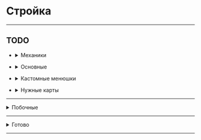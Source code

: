 # Стройка

<hr>

## TODO

- <details>
  <summary>Механики</summary>

    - Механика доставки блоков из хранилища рабочим, прокачка склада на скорость передачи и вместимость
    - Ребитхи - новые города, бустеры статистики
    - Фриланс система -> доп доход (сроки, +- репутации)
        - Чем больше репутация - тем больше можешь потерять
    - Починка зданий: механика починки - принос блоков

</details>

- <details>
  <summary>Основные</summary>

    - Снос заглушек для постройки
    - Кастомный клиент для бустеров
    - Цвета в showcase и storage меняются (fix)
    - Доделать сохранение всех полей в kensuke
    - Взятие кредитов (переработать)
    - Ломание зданий улучшить (уведомление)
    - Донат: Автомат починка зданий(Здания не ломаются)
    - Глобальный бустер - меньше блоков для починки зданий
    - Изменить меню доната (меньше разных цветов)
    - Обучение (пройтись по всем механикам, рассказать)
    - <details>
      <summary>Глобальная карта мира</summary>

      ![image](https://i.imgur.com/t3I3Brf.jpg)
      </details>
    - Прокачка мэрии по внешнему миру
    - Переделать систему кейсов - 1 кейс, из него падает обычный, редкий, легендарный, указать какие работники могу
      выпасть
    - Меню след блоков (инфо про постройку)
    - Ежедневные задания
    - Связывание всего в экономику
    - Настройка экономики
    - Кастомные сервис (db)
    - Мультисерверность (автоматический запуск серверов)

</details>

- <details>
  <summary>Кастомные менюшки</summary>

    - Прокачка рабочего
    - Взятие блоков со склада
    - Прокачка склада
    - Покупка блоков в магазине
    - Круг следующих блоков

</details>

- <details>
  <summary>Нужные карты</summary>

    - Структуры
    - Локации (перестройка в один город)

</details>

<hr>

<details>
  <summary>Побочные</summary>

- Переделать покупку локаций на ability с dependencies (зависимыми локациями)

</details>

<hr>

<details>
  <summary>Готово</summary>

- ✔Взятие денег в долг -> Банк
- ✔Работники + Покупка - в одно меню
- ✔Взятие блоков со склада (ЛКМ - 64, ПКМ - всё)
- ✔Склад: нет места в инвентаре - ...
- ✔Реактивный склад (изменяется без закрытия)
- ✔Тп по локам не работает
- ✔Можно было положить на склад предметы меню и доната (fix)
- ✔Сортировка работников по редкости
- ✔Здание мэрии - пассивный доход, улучшать
- ✔Афк зона
- ✔Донат: Игровая валюта
- <details>
  <summary>✔Русские символы в intelij терминале</summary>

  <h5>Settings/Preferences | Editor | File Encodings</h5>
  ```
  global encoding -> UTF-8
  project encoding -> UTF-8
  ```
  <h5>Help | Edit Custom VM Options</h5>
  ```
  -Dconsole.encoding=UTF-8
  -Dfile.encoding=UTF-8
  ```
  </details>
- ✔Оптимизация мира(gameRules: tickSpeed...)
- ✔Информация по работникам норм - инфо какие поля чё значат
- ✔[Теги в чате](https://colordesigner.io/gradient-generator) ([Готовые градиенты](https://uigradients.com/))
- ✔Поменять местами покупка - список
- ✔Наводишь на работника - показывается инфа
- ✔Показывать всех игроков в табе
- ✔Показывать, что можно положить на склад блоки, когда входишь в необходимую зону
- ✔Эмоджи денег отображается не по центру -> убрать эмоджи
- ✔Текстуры блоков проподали на складе (fix)
- ✔Статистика плохо робит (fix)
- ✔Теги в табе
- ✔Локации (покупка, перемещение)
- ✔Переходы между локациями
- ✔Рефактор менюшек доната
- ✔Вывод инфы о поломке
- ✔Всё зависало когда рабочий строил давольно быстро (fix)
- ✔Обучение отбрасывало на начальный шаг (fix)
- ✔Ключи в покупке рабочих изменены на 1, 5, 10
- ✔Блокировка перехода между реалмами мини режима (избегание потери статистики)
- ✔Меню настроек (вкл/выкл тега...)
- ✔Применение бустеров (доход)
- ✔Не работает ставка блоков, улучшить (fix)
- ✔Сохранение донатов
- ✔Можно ставить диагональные блоки (блок не соприкасается ни с одним другим)
- ✔Использование локализированных названий предметов
- ❌Ежедневные задания
- ❌Теги
    - ✔Меню покупки/выбора активного
    - ❌Донатные
    - ❌Реактивное меню

</details>

<hr>
